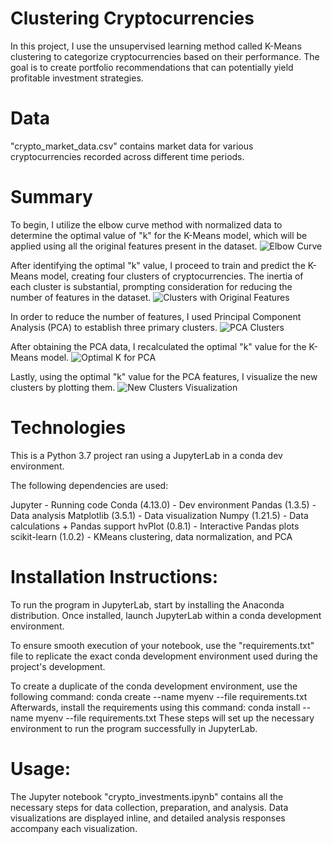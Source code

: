 # Clustering Cryptocurrencies
In this project, I use the unsupervised learning method called K-Means clustering to categorize cryptocurrencies based on their performance. The goal is to create portfolio recommendations that can potentially yield profitable investment strategies.

# Data
"crypto_market_data.csv" contains market data for various cryptocurrencies recorded across different time periods.

# Summary
To begin, I utilize the elbow curve method with normalized data to determine the optimal value of "k" for the K-Means model, which will be applied using all the original features present in the dataset.
![Elbow Curve](path/to/elbow_curve_figure.png)

After identifying the optimal "k" value, I proceed to train and predict the K-Means model, creating four clusters of cryptocurrencies. The inertia of each cluster is substantial, prompting consideration for reducing the number of features in the dataset.
![Clusters with Original Features](path/to/clusters_with_original_features_figure.png)

In order to reduce the number of features, I used Principal Component Analysis (PCA) to establish three primary clusters.
![PCA Clusters](path/to/pca_clusters_figure.png)

After obtaining the PCA data, I recalculated the optimal "k" value for the K-Means model.
![Optimal K for PCA](path/to/optimal_k_pca_figure.png)

Lastly, using the optimal "k" value for the PCA features, I visualize the new clusters by plotting them.
![New Clusters Visualization](path/to/new_clusters_visualization_figure.png)

# Technologies
This is a Python 3.7 project ran using a JupyterLab in a conda dev environment.

The following dependencies are used:

Jupyter - Running code
Conda (4.13.0) - Dev environment
Pandas (1.3.5) - Data analysis
Matplotlib (3.5.1) - Data visualization
Numpy (1.21.5) - Data calculations + Pandas support
hvPlot (0.8.1) - Interactive Pandas plots
scikit-learn (1.0.2) - KMeans clustering, data normalization, and PCA

# Installation Instructions:
To run the program in JupyterLab, start by installing the Anaconda distribution. Once installed, launch JupyterLab within a conda development environment.

To ensure smooth execution of your notebook, use the "requirements.txt" file to replicate the exact conda development environment used during the project's development.

To create a duplicate of the conda development environment, use the following command:
    conda create --name myenv --file requirements.txt
Afterwards, install the requirements using this command:
    conda install --name myenv --file requirements.txt
These steps will set up the necessary environment to run the program successfully in JupyterLab.

# Usage:
The Jupyter notebook "crypto_investments.ipynb" contains all the necessary steps for data collection, preparation, and analysis. Data visualizations are displayed inline, and detailed analysis responses accompany each visualization.
